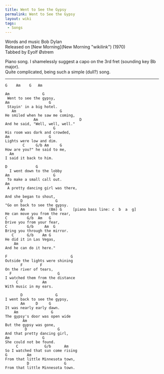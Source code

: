 ```yaml
---
title: Went to See the Gypsy
permalink: Went to See the Gypsy
layout: wiki
tags:
 - Songs
---
```


Words and music Bob Dylan  
Released on [New Morning](New Morning "wikilink") (1970)  
Tabbed by Eyolf Østrem

Piano song. I shamelessly suggest a capo on the 3rd fret (sounding key
Bb major).  
Quite complicated, being such a simple (dull?) song.

* * * * *

    G    Am    G   Am

    Am               G
     Went to see the gypsy,
    Am                  G
     Stayin' in a big hotel.
       Am                    G
    He smiled when he saw me coming,
                 Am                   D
    And he said, "Well, well, well."
                          G
    His room was dark and crowded,
    Am                  G
    Lights were low and dim.
            C     G/b Am     G
    How are you?" he said to me,
      Am
    I said it back to him.

    D             G
      I went down to the lobby
    Am                    G
     To make a small call out.
    Am
     A pretty dancing girl was there,

    And she began to shout,
           D               G
    "Go on back to see the gypsy.
           Am           (Bm) G     [piano bass line: c  b  a  g]
    He can move you from the rear,
    C         G/b  Am   G
    Drive you from your fear,
    C         G/b     Am  G
    Bring you through the mirror.
       C      G/b    Am G
    He did it in Las Vegas,
        Am
    And he can do it here."

    F                             G
    Outside the lights were shining
           F        F
    On the river of tears,
      F                     G
    I watched them from the distance
         C           Am
    With music in my ears.

           D               G
    I went back to see the gypsy,
           Am     D     G
    It was nearly early dawn.
        Am               G
    The gypsy's door was open wide
            Am
    But the gypsy was gone,
             D              G
    And that pretty dancing girl,
    Am               G
    She could not be found.
         C            G/b      Am
    So I watched that sun come rising
    G         Am
    From that little Minnesota town,
              D                G
    From that little Minnesota town.
